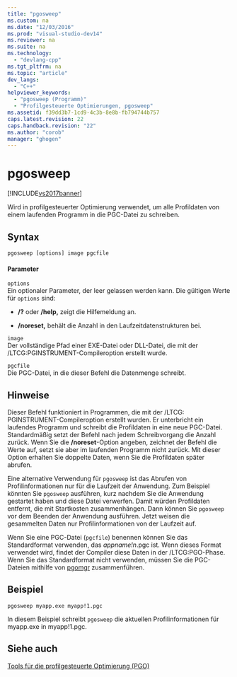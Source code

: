 ```yaml
---
title: "pgosweep"
ms.custom: na
ms.date: "12/03/2016"
ms.prod: "visual-studio-dev14"
ms.reviewer: na
ms.suite: na
ms.technology: 
  - "devlang-cpp"
ms.tgt_pltfrm: na
ms.topic: "article"
dev_langs: 
  - "C++"
helpviewer_keywords: 
  - "pgosweep (Programm)"
  - "Profilgesteuerte Optimierungen, pgosweep"
ms.assetid: f39dd3b7-1cd9-4c3b-8e8b-fb794744b757
caps.latest.revision: 22
caps.handback.revision: "22"
ms.author: "corob"
manager: "ghogen"
---
```

# pgosweep
[!INCLUDE[vs2017banner](../../assembler/inline/includes/vs2017banner.md)]

Wird in profilgesteuerter Optimierung verwendet, um alle Profildaten von einem laufenden Programm in die PGC\-Datei zu schreiben.  
  
## Syntax  
  
```  
pgosweep [options] image pgcfile  
```  
  
#### Parameter  
 `options`  
 Ein optionaler Parameter, der leer gelassen werden kann.  Die gültigen Werte für `options` sind:  
  
-   **\/?** oder **\/help,** zeigt die Hilfemeldung an.  
  
-   **\/noreset,** behält die Anzahl in den Laufzeitdatenstrukturen bei.  
  
 `image`  
 Der vollständige Pfad einer EXE\-Datei oder DLL\-Datei, die mit der \/LTCG:PGINSTRUMENT\-Compileroption erstellt wurde.  
  
 `pgcfile`  
 Die PGC\-Datei, in die dieser Befehl die Datenmenge schreibt.  
  
## Hinweise  
 Dieser Befehl funktioniert in Programmen, die mit der \/LTCG: PGINSTRUMENT\-Compileroption erstellt wurden.  Er unterbricht ein laufendes Programm und schreibt die Profildaten in eine neue PGC\-Datei.  Standardmäßig setzt der Befehl nach jedem Schreibvorgang die Anzahl zurück.  Wenn Sie die **\/noreset**\-Option angeben, zeichnet der Befehl die Werte auf, setzt sie aber im laufenden Programm nicht zurück.  Mit dieser Option erhalten Sie doppelte Daten, wenn Sie die Profildaten später abrufen.  
  
 Eine alternative Verwendung für `pgosweep` ist das Abrufen von Profilinformationen nur für die Laufzeit der Anwendung.  Zum Beispiel könnten Sie `pgosweep` ausführen, kurz nachdem Sie die Anwendung gestartet haben und diese Datei verwerfen.  Damit würden Profildaten entfernt, die mit Startkosten zusammenhängen.  Dann können Sie `pgosweep` vor dem Beenden der Anwendung ausführen.  Jetzt weisen die gesammelten Daten nur Profilinformationen von der Laufzeit auf.  
  
 Wenn Sie eine PGC\-Datei \(`pgcfile`\) benennen können Sie das Standardformat verwenden, das *appname\!n*.pgc ist.  Wenn dieses Format verwendet wird, findet der Compiler diese Daten in der \/LTCG:PGO\-Phase.  Wenn Sie das Standardformat nicht verwenden, müssen Sie die PGC\-Dateien mithilfe von [pgomgr](../../build/reference/pgomgr.md) zusammenführen.  
  
## Beispiel  
  
```  
pgosweep myapp.exe myapp!1.pgc  
```  
  
 In diesem Beispiel schreibt `pgosweep` die aktuellen Profilinformationen für myapp.exe in myapp\!1.pgc.  
  
## Siehe auch  
 [Tools für die profilgesteuerte Optimierung \(PGO\)](../../build/reference/tools-for-manual-profile-guided-optimization.md)